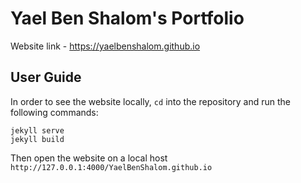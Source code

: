 # Yael Ben Shalom's Portfolio

Website link - https://yaelbenshalom.github.io


## User Guide

In order to see the website locally, `cd` into the repository and run the following commands:
```
jekyll serve
jekyll build
```

Then open the website on a local host `http://127.0.0.1:4000/YaelBenShalom.github.io`